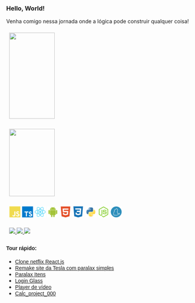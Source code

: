 ### Hello, World!

Venha comigo nessa jornada onde a lógica pode construir qualquer coisa!

<div>
    <div style="padding: 8px; margin-top: 8px;">
        <img style="width:50%; height: 230px;" src="https://github-readme-stats.vercel.app/api/top-langs/?username=gabriel-malenowitch&layout=compact&langs_count=7&theme=dark"/>
    </div>
    <div style="padding: 8px; margin-top: 8px;">
        <img style="width:50%; height: 180px;" src="https://github-readme-stats.vercel.app/api?username=gabriel-malenowitch&show_icons=true&theme=dark&include_all_commits=true&count_private=true"/>
    </div>
</div>
</div>
<div style="padding: 8px; margin-top: 8px;">
    <img style="width: 30px; height: 30px;" alt="gabriel-Js" src="https://raw.githubusercontent.com/devicons/devicon/master/icons/javascript/javascript-plain.svg">
    <img style="width: 30px; height: 30px;" alt="gabriel-Typescript" src="https://raw.githubusercontent.com/devicons/devicon/master/icons/typescript/typescript-plain.svg">
    <img style="width: 30px; height: 30px;" alt="gabriel-React" src="https://raw.githubusercontent.com/devicons/devicon/master/icons/react/react-original.svg">
    <img style="width: 30px; height: 30px;" alt="gabriel-Android" src="https://raw.githubusercontent.com/devicons/devicon/master/icons/android/android-plain.svg">
    <img style="width: 30px; height: 30px;" alt="gabriel-HTML" src="https://raw.githubusercontent.com/devicons/devicon/master/icons/html5/html5-plain.svg">
    <img style="width: 30px; height: 30px;" alt="gabriel-CSS" src="https://raw.githubusercontent.com/devicons/devicon/master/icons/css3/css3-plain.svg">
    <img style="width: 30px; height: 30px;" alt="gabriel-Python" src="https://raw.githubusercontent.com/devicons/devicon/master/icons/python/python-original.svg">
    <img style="width: 30px; height: 30px;" alt="gabriel-Node" src="https://raw.githubusercontent.com/devicons/devicon/master/icons/nodejs/nodejs-plain.svg">
    <img style="width: 30px; height: 30px;" alt="gabriel-Yarn" src="https://raw.githubusercontent.com/devicons/devicon/master/icons/yarn/yarn-original.svg">
</div>

<div style="padding: 8px; margin-top: 8px;">
    <a href="https://instagram.com/gabriel_malenowitch" target="_blank">
        <img src="https://img.shields.io/badge/-Instagram-%23E4405F?style=for-the-badge&logo=instagram&logoColor=white" target="_blank" />
    </a>
    <a href = "mailto:gabrielbotelhomalenowitch@gmail.com">
        <img src="https://img.shields.io/badge/-Gmail-%23333?style=for-the-badge&logo=gmail&logoColor=white" target="_blank"/>
    </a>
    <a href="https://www.linkedin.com/in/gabriel-botelho-malenowitch-9a0523214/" target="_blank">
        <img src="https://img.shields.io/badge/-LinkedIn-%230077B5?style=for-the-badge&logo=linkedin&logoColor=white" target="_blank"/>
    </a>
</div>

<!--   ![Snake animation](https://github.com/rafaballerini/rafaballerini/blob/output/github-contribution-grid-snake.svg) -->

<h4 style="font-family: sans-serif;">Tour rápido:</h4>
<ul>
    <li>
        <a style="font-family: sans-serif;" href="https://netflix-clone-by-gabriel.netlify.app/">Clone netflix React.js</a>
    </li>
    <li>
        <a style="font-family: sans-serif;" href="https://gabriel-malenowitch.github.io/Remake-Tesla-Paralax-Simples/">Remake site da Tesla com paralax simples</a>
    </li>
    <li>
        <a style="font-family: sans-serif;" href="https://gabriel-malenowitch.github.io/Paralax-Itens/">Paralax Itens</a>
    </li>
    <li>
        <a style="font-family: sans-serif;" href="https://gabriel-malenowitch.github.io/Login-Glass/">Login Glass</a>
    </li>
    <li>
        <a style="font-family: sans-serif;" href="https://gabriel-malenowitch.github.io/Player-de-video-OBJ/">Player de vídeo</a>
    </li>
    <li>
        <a style="font-family: sans-serif;" href="https://gabriel-malenowitch.github.io/Calc_project_000/">Calc_project_000</a>
    </li>
</ul>
